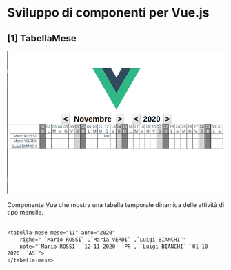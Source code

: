 # Sviluppo di componenti per Vue.js

## [1] TabellaMese

<img src="public/tabella_mese.png">

Componente Vue che mostra una tabella temporale dinamica delle attività di tipo mensile.

<pre><code>
&lt;tabella-mese mese="11" anno="2020" 
    righe=" `Mario ROSSI` ,`Maria VERDI` ,`Luigi BIANCHI`"
    note="`Mario ROSSI` `12-11-2020` `PR`, `Luigi BIANCHI` `01-10-2020` `AS`">
&lt;/tabella-mese>
</code></pre>